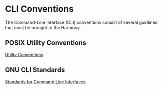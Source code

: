 # CLI Conventions

The Command-Line Interface (CLI) conventions consist of several guidlines that must be brought to the Harmony.

## POSIX Utility Conventions

[Utility Conventions](https://pubs.opengroup.org/onlinepubs/9699919799/basedefs/V1_chap12.html#tag_12_02)

## GNU CLI Standards

[Standards for Command Line Interfaces](https://www.gnu.org/prep/standards/html_node/Command_002dLine-Interfaces.html)
